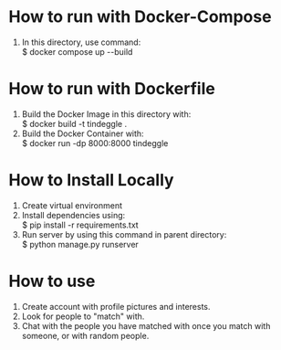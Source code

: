 # How to run with Docker-Compose
1. In this directory, use command:  
    $ docker compose up --build


# How to run with Dockerfile
1. Build the Docker Image in this directory with:  
    $ docker build -t tindeggle .
2. Build the Docker Container with:  
    $ docker run -dp 8000:8000 tindeggle

# How to Install Locally
1. Create virtual environment
2. Install dependencies using:  
    $ pip install -r requirements.txt
3. Run server by using this command in parent directory:  
    $ python manage.py runserver
# How to use
1. Create account with profile pictures and interests.
2. Look for people to "match" with.
3. Chat with the people you have matched with once you match with someone, or with random people.